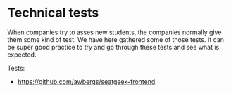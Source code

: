 # Technical tests

When companies try to asses new students, the companies normally give them some kind of test. We have here gathered some of those tests. It can be super good practice to try and go through these tests and see what is expected.

Tests:
* https://github.com/awbergs/seatgeek-frontend